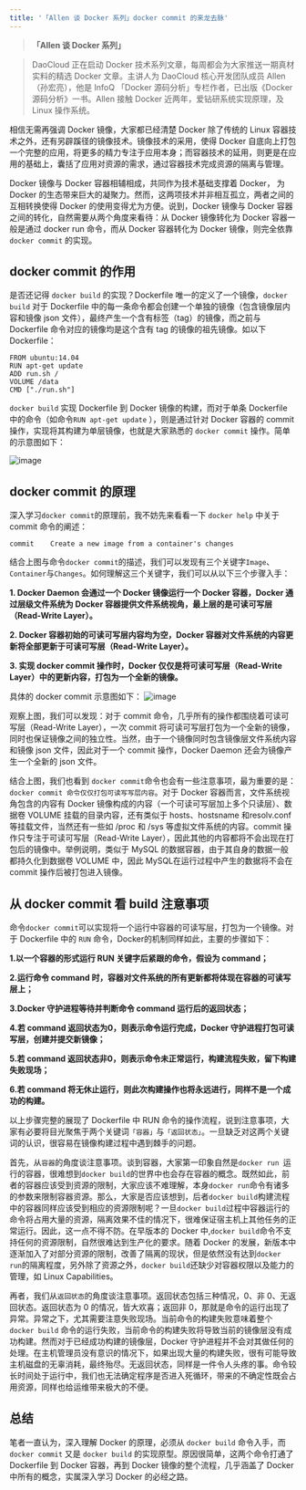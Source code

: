 ```yaml
---
title: '「Allen 谈 Docker 系列」docker commit 的来龙去脉'
---
```


<!-- reviewed by fiona -->

>**「Allen 谈 Docker 系列」**

>DaoCloud 正在启动 Docker 技术系列文章，每周都会为大家推送一期真材实料的精选 Docker 文章。主讲人为 DaoCloud 核心开发团队成员 Allen（孙宏亮），他是 InfoQ 「Docker 源码分析」专栏作者，已出版《Docker 源码分析》一书。Allen 接触 Docker 近两年，爱钻研系统实现原理，及 Linux 操作系统。

相信无需再强调 Docker 镜像，大家都已经清楚 Docker 除了传统的 Linux 容器技术之外，还有另辟蹊径的镜像技术。镜像技术的采用，使得 Docker 自底向上打包一个完整的应用，将更多的精力专注于应用本身；而容器技术的延用，则更是在应用的基础上，囊括了应用对资源的需求，通过容器技术完成资源的隔离与管理。

Docker 镜像与 Docker 容器相辅相成，共同作为技术基础支撑着 Docker， 为 Docker 的生态带来巨大的凝聚力。然而，这两项技术并非相互孤立，两者之间的互相转换使得 Docker 的使用变得尤为方便。说到，Docker 镜像与 Docker 容器之间的转化，自然需要从两个角度来看待：从 Docker 镜像转化为 Docker 容器一般是通过 docker run 命令，而从 Docker 容器转化为 Docker 镜像，则完全依靠 `docker commit` 的实现。

## docker commit 的作用

是否还记得 `docker build` 的实现？Dockerfile 唯一的定义了一个镜像，`docker build` 对于 Dockerfile 中的每一条命令都会创建一个单独的镜像（包含镜像层内容和镜像 json 文件），最终产生一个含有标签（tag）的镜像，而之前与 Dockerfile 命令对应的镜像均是这个含有 tag 的镜像的祖先镜像。如以下 Dockerfile：

```
FROM ubuntu:14.04 
RUN apt-get update 
ADD run.sh /  
VOLUME /data  
CMD ["./run.sh"]  
``` 
`docker build` 实现 Dockerfile 到 Docker 镜像的构建，而对于单条 Dockerfile 中的命令（如命令`RUN apt-get update` ），则是通过针对 Docker 容器的 commit 操作，实现将其构建为单层镜像，也就是大家熟悉的 `docker commit` 操作。简单的示意图如下：


![image](http://7xi8kv.com5.z0.glb.qiniucdn.com/docker_commit.jpg)

## docker commit 的原理

深入学习`docker commit`的原理前，我不妨先来看看一下 `docker help` 中关于 commit 命令的阐述：

```
commit    Create a new image from a container's changes
```

结合上图与命令`docker commit`的描述，我们可以发现有三个关键字`Image`、`Container`与`Changes`。如何理解这三个关键字，我们可以从以下三个步骤入手：

**1. Docker Daemon 会通过一个 Docker 镜像运行一个 Docker 容器，Docker 通过层级文件系统为 Docker 容器提供文件系统视角，最上层的是可读可写层（Read-Write Layer）。**

**2. Docker 容器初始的可读可写层内容均为空，Docker 容器对文件系统的内容更新将全部更新于可读可写层（Read-Write Layer）。**

**3. 实现 docker commit 操作时，Docker 仅仅是将可读可写层（Read-Write Layer）中的更新内容，打包为一个全新的镜像。**

具体的 docker commit 示意图如下：
![image](http://7xi8kv.com5.z0.glb.qiniucdn.com/docker_commit_all.jpg)

观察上图，我们可以发现：对于 commit 命令，几乎所有的操作都围绕着可读可写层（Read-Write Layer），一次 commit 将可读可写层打包为一个全新的镜像，同时也保证镜像之间的独立性。当然，由于一个镜像同时包含镜像层文件系统内容和镜像 json 文件，因此对于一个 commit 操作，Docker Daemon 还会为镜像产生一个全新的 json 文件。

结合上图，我们也看到 `docker commit`命令也会有一些注意事项，最为重要的是：`docker commit 命令仅仅打包可读写写层内容`。对于 Docker 容器而言，文件系统视角包含的内容有 Docker 镜像构成的内容（一个可读可写层加上多个只读层）、数据卷 VOLUME 挂载的目录内容，还有类似于 hosts、hostsname 和resolv.conf 等挂载文件，当然还有一些如 /proc 和 /sys 等虚拟文件系统的内容。commit 操作只专注于可读可写层（Read-Write Layer），因此其他的内容都将不会出现在打包后的镜像中。举例说明，类似于 MySQL 的数据容器，由于其自身的数据一般都持久化到数据卷 VOLUME 中，因此 MySQL在运行过程中产生的数据将不会在 commit 操作后被打包进入镜像。

## 从 docker commit 看 build 注意事项

命令`docker commit`可以实现将一个运行中容器的可读写层，打包为一个镜像。对于 Dockerfile 中的 `RUN` 命令，Docker的机制同样如此，主要的步骤如下：

**1.以一个容器的形式运行 RUN 关键字后紧跟的命令，假设为 command；**

**2.运行命令 command 时，容器对文件系统的所有更新都将体现在容器的可读写层上；**

**3.Docker 守护进程等待并判断命令 command 运行后的返回状态；**

**4.若 command 返回状态为0，则表示命令运行完成，Docker 守护进程打包可读写层，创建并提交新镜像；**

**5.若 command 返回状态非0，则表示命令未正常运行，构建流程失败，留下构建失败现场；**

**6.若 command 将无休止运行，则此次构建操作也将永远进行，同样不是一个成功的构建。**

以上步骤完整的展现了 Dockerfile 中 RUN 命令的操作流程，说到注意事项，大家有必要将目光聚焦于两个关键词`「容器」`与`「返回状态」`。一旦缺乏对这两个关键词的认识，很容易在镜像构建过程中遇到棘手的问题。

首先，从`容器`的角度谈注意事项。谈到容器，大家第一印象自然是`docker run `运行的容器，很难想到`docker build`的世界中也会存在容器的概念。既然如此，前者的容器应该受到资源的限制，大家应该不难理解，本身`docker run`命令有诸多的参数来限制容器资源。那么，大家是否应该想到，后者`docker build`构建流程中的容器同样应该受到相应的资源限制呢？一旦`docker build`过程中容器运行的命令将占用大量的资源，隔离效果不佳的情况下，很难保证宿主机上其他任务的正常运行。因此，这一点不得不防。在早版本的 Docker 中,`docker build`命令不支持任何的资源限制，自然很难达到生产化的要求。随着 Docker 的发展，新版本中逐渐加入了对部分资源的限制，改善了隔离的现状，但是依然没有达到`docker run`的隔离程度，另外除了资源之外，`docker build`还缺少对容器权限以及能力的管理，如 Linux Capabilities。

再者，我们从`返回状态`的角度谈注意事项。返回状态包括三种情况，0、非 0、无返回状态。返回状态为 0 的情况，皆大欢喜；返回非 0，那就是命令的运行出现了异常。异常之下，尤其需要注意失败现场。当前命令的构建失败意味着整个 `docker build` 命令的运行失败，当前命令的构建失败将导致当前的镜像层没有成功构建。然而对于已经成功构建的镜像层，Docker 守护进程并不会对其做任何的处理。在主机管理员没有意识的情况下，如果出现大量的构建失败，很有可能导致主机磁盘的无辜消耗，最终殆尽。无返回状态，同样是一件令人头疼的事。命令较长时间处于运行中，我们也无法确定程序是否进入死循环，带来的不确定性既会占用资源，同样也给运维带来极大的不便。

## 总结

笔者一直认为，深入理解 Docker 的原理，必须从 `docker build` 命令入手，而 `docker commit` 又是 `docker build` 的实现原型。原因很简单，这两个命令打通了 Dockerfile 到 Docker 容器，再到 Docker 镜像的整个流程，几乎涵盖了 Docker 中所有的概念，实属深入学习 Docker 的必经之路。
